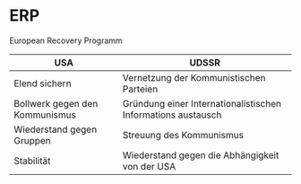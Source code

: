 # ERP

European Recovery Programm

| USA                            | UDSSR                                                        |
| ------------------------------ | ------------------------------------------------------------ |
| Elend sichern                  | Vernetzung der Kommunistischen Parteien                      |
| Bollwerk gegen den Kommunismus | Gründung einer Internationalistischen Informations austausch |
| Wiederstand gegen Gruppen      | Streuung des Kommunismus                                     |
| Stabilität                     | Wiederstand gegen die Abhängigkeit von der USA               |
